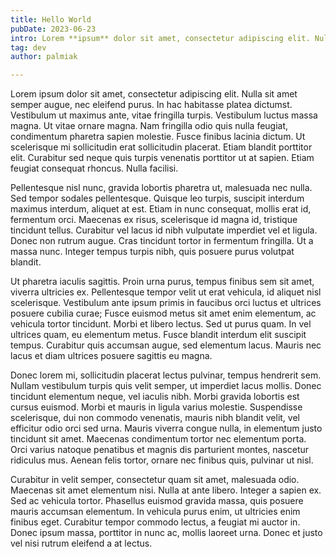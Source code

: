 ```yaml
---
title: Hello World
pubDate: 2023-06-23
intro: Lorem **ipsum** dolor sit amet, consectetur adipiscing elit. Nulla sit amet semper augue, nec eleifend purus. In hac habitasse platea dictumst.
tag: dev
author: palmiak

---
```

Lorem ipsum dolor sit amet, consectetur adipiscing elit. Nulla sit amet semper augue, nec eleifend purus. In hac habitasse platea dictumst. Vestibulum ut maximus ante, vitae fringilla turpis. Vestibulum luctus massa magna. Ut vitae ornare magna. Nam fringilla odio quis nulla feugiat, condimentum pharetra sapien molestie. Fusce finibus lacinia dictum. Ut scelerisque mi sollicitudin erat sollicitudin placerat. Etiam blandit porttitor elit. Curabitur sed neque quis turpis venenatis porttitor ut at sapien. Etiam feugiat consequat rhoncus. Nulla facilisi.

Pellentesque nisl nunc, gravida lobortis pharetra ut, malesuada nec nulla. Sed tempor sodales pellentesque. Quisque leo turpis, suscipit interdum maximus interdum, aliquet at est. Etiam in nunc consequat, mollis erat id, fermentum orci. Maecenas ex risus, scelerisque id magna id, tristique tincidunt tellus. Curabitur vel lacus id nibh vulputate imperdiet vel et ligula. Donec non rutrum augue. Cras tincidunt tortor in fermentum fringilla. Ut a massa nunc. Integer tempus turpis nibh, quis posuere purus volutpat blandit.

Ut pharetra iaculis sagittis. Proin urna purus, tempus finibus sem sit amet, viverra ultricies ex. Pellentesque tempor velit ut erat vehicula, id aliquet nisl scelerisque. Vestibulum ante ipsum primis in faucibus orci luctus et ultrices posuere cubilia curae; Fusce euismod metus sit amet enim elementum, ac vehicula tortor tincidunt. Morbi et libero lectus. Sed ut purus quam. In vel ultrices quam, eu elementum metus. Fusce blandit interdum elit suscipit tempus. Curabitur quis accumsan augue, sed elementum lacus. Mauris nec lacus et diam ultrices posuere sagittis eu magna.

Donec lorem mi, sollicitudin placerat lectus pulvinar, tempus hendrerit sem. Nullam vestibulum turpis quis velit semper, ut imperdiet lacus mollis. Donec tincidunt elementum neque, vel iaculis nibh. Morbi gravida lobortis est cursus euismod. Morbi et mauris in ligula varius molestie. Suspendisse scelerisque, dui non commodo venenatis, mauris nibh blandit velit, vel efficitur odio orci sed urna. Mauris viverra congue nulla, in elementum justo tincidunt sit amet. Maecenas condimentum tortor nec elementum porta. Orci varius natoque penatibus et magnis dis parturient montes, nascetur ridiculus mus. Aenean felis tortor, ornare nec finibus quis, pulvinar ut nisl.

Curabitur in velit semper, consectetur quam sit amet, malesuada odio. Maecenas sit amet elementum nisi. Nulla at ante libero. Integer a sapien ex. Sed ac vehicula tortor. Phasellus euismod gravida massa, quis posuere mauris accumsan elementum. In vehicula purus enim, ut ultricies enim finibus eget. Curabitur tempor commodo lectus, a feugiat mi auctor in. Donec ipsum massa, porttitor in nunc ac, mollis laoreet urna. Donec et justo vel nisi rutrum eleifend a at lectus.